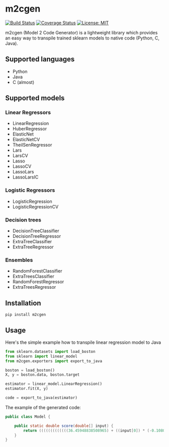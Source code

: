 # m2cgen

[![Build Status](https://travis-ci.org/BayesWitnesses/m2cgen.svg?branch=master)](https://travis-ci.org/BayesWitnesses/m2cgen)
[![Coverage Status](https://coveralls.io/repos/github/BayesWitnesses/m2cgen/badge.svg?branch=master)](https://coveralls.io/github/BayesWitnesses/m2cgen?branch=master)
[![License: MIT](https://img.shields.io/badge/License-MIT-yellow.svg)](https://opensource.org/licenses/MIT)

m2cgen (Model 2 Code Generator) is a lightweight library which provides an easy way to transpile trained sklearn models to native code (Python, C, Java).

## Supported languages

- Python
- Java
- C (almost)

## Supported models

### Linear Regressors
- LinearRegression
- HuberRegressor
- ElasticNet
- ElasticNetCV
- TheilSenRegressor
- Lars
- LarsCV
- Lasso
- LassoCV
- LassoLars
- LassoLarsIC

### Logistic Regressors
- LogisticRegression
- LogisticRegressionCV

### Decision trees
- DecisionTreeClassifier
- DecisionTreeRegressor
- ExtraTreeClassifier
- ExtraTreeRegressor

### Ensembles
- RandomForestClassifier
- ExtraTreesClassifier
- RandomForestRegressor
- ExtraTreesRegressor

## Installation

```
pip install m2cgen
```

## Usage

Here's the simple example how to transpile linear regression model to Java
```python
from sklearn.datasets import load_boston
from sklearn import linear_model
from m2cgen.exporters import export_to_java

boston = load_boston()
X, y = boston.data, boston.target

estimator = linear_model.LinearRegression()
estimator.fit(X, y)

code = export_to_java(estimator)
```

The example of the generated code:
```java
public class Model {

    public static double score(double[] input) {
        return (((((((((((((36.45948838508965) + ((input[0]) * (-0.10801135783679647))) + ((input[1]) * (0.04642045836688297))) + ((input[2]) * (0.020558626367073608))) + ((input[3]) * (2.6867338193449406))) + ((input[4]) * (-17.76661122830004))) + ((input[5]) * (3.8098652068092163))) + ((input[6]) * (0.0006922246403454562))) + ((input[7]) * (-1.475566845600257))) + ((input[8]) * (0.30604947898516943))) + ((input[9]) * (-0.012334593916574394))) + ((input[10]) * (-0.9527472317072884))) + ((input[11]) * (0.009311683273794044))) + ((input[12]) * (-0.5247583778554867));
    }
}
```

